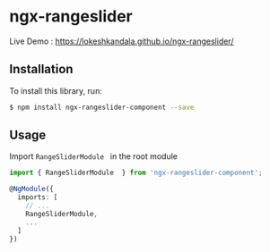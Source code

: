 # ngx-rangeslider

Live Demo : https://lokeshkandala.github.io/ngx-rangeslider/
## Installation

To install this library, run:

```bash
$ npm install ngx-rangeslider-component --save
```


## Usage

Import `RangeSliderModule ` in the root module

```ts
import { RangeSliderModule  } from 'ngx-rangeslider-component';

@NgModule({
  imports: [
    // ...
    RangeSliderModule,
    ...
  ]
})
```

